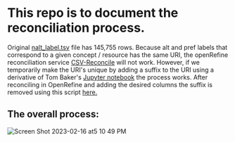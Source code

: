 # This  repo  is  to  document  the  reconciliation  process. 

Original [nalt_label.tsv](https://github.com/woody544/nalt4ma/blob/main/nalt/nalt_labels/nalt_labels.tsv) file has 145,755 rows. Because alt and pref labels that correspond to a given concept / resource has the same URI, the openRefine reconciliation service [CSV-Reconcile](https://github.com/gitonthescene/csv-reconcile) will not work. However, if we temporarily make the URI's unique by adding a suffix to the URI using a derivative of Tom Baker's [Jupyter notebook](https://github.com/dorisavedikian/Reconciliation_Project/blob/main/CSV-Reconcile_Process/Shorter_process/Python_scripts/nalt_label.py) the process works. After reconciling in OpenRefine and adding the desired columns the suffix is removed using this script [here.](https://github.com/dorisavedikian/Reconciliation_Project/blob/main/CSV-Reconcile_Process/Shorter_process/Python_scripts/Matches.py)


## The overall process:
![Screen Shot 2023-02-16 at5 10 49 PM](https://user-images.githubusercontent.com/109038399/219524268-e70c9bde-9355-4576-b5b7-f8c18d20cc92.png)
